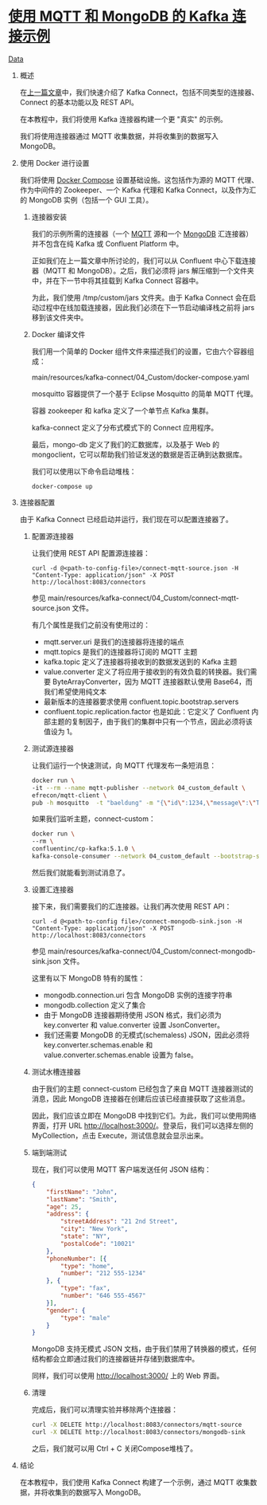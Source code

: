 # [使用 MQTT 和 MongoDB 的 Kafka 连接示例](https://www.baeldung.com/kafka-connect-mqtt-mongodb)

[Data](https://www.baeldung.com/category/data)

1. 概述

    在[上一篇文章](kafka-connectors-guide_zh.md)中，我们快速介绍了 Kafka Connect，包括不同类型的连接器、Connect 的基本功能以及 REST API。

    在本教程中，我们将使用 Kafka 连接器构建一个更 "真实" 的示例。

    我们将使用连接器通过 MQTT 收集数据，并将收集到的数据写入 MongoDB。

2. 使用 Docker 进行设置

    我们将使用 [Docker Compose](https://docs.docker.com/compose/) 设置基础设施。这包括作为源的 MQTT 代理、作为中间件的 Zookeeper、一个 Kafka 代理和 Kafka Connect，以及作为汇的 MongoDB 实例（包括一个 GUI 工具）。

    1. 连接器安装

        我们的示例所需的连接器（一个 [MQTT](https://www.confluent.io/connector/kafka-connect-mqtt/) 源和一个 [MongoDB](https://www.confluent.io/connector/kafka-connect-mongodb-sink/) 汇连接器）并不包含在纯 Kafka 或 Confluent Platform 中。

        正如我们在上一篇文章中所讨论的，我们可以从 Confluent 中心下载连接器（MQTT 和 MongoDB）。之后，我们必须将 jars 解压缩到一个文件夹中，并在下一节中将其挂载到 Kafka Connect 容器中。

        为此，我们使用 /tmp/custom/jars 文件夹。由于 Kafka Connect 会在启动过程中在线加载连接器，因此我们必须在下一节启动编译栈之前将 jars 移到该文件夹中。

    2. Docker 编译文件

        我们用一个简单的 Docker 组件文件来描述我们的设置，它由六个容器组成：

        main/resources/kafka-connect/04_Custom/docker-compose.yaml

        mosquitto 容器提供了一个基于 Eclipse Mosquitto 的简单 MQTT 代理。

        容器 zookeeper 和 kafka 定义了一个单节点 Kafka 集群。

        kafka-connect 定义了分布式模式下的 Connect 应用程序。

        最后，mongo-db 定义了我们的汇数据库，以及基于 Web 的 mongoclient，它可以帮助我们验证发送的数据是否正确到达数据库。

        我们可以使用以下命令启动堆栈：

        `docker-compose up`

3. 连接器配置

    由于 Kafka Connect 已经启动并运行，我们现在可以配置连接器了。

    1. 配置源连接器

        让我们使用 REST API 配置源连接器：

        `curl -d @<path-to-config-file>/connect-mqtt-source.json -H "Content-Type: application/json" -X POST http://localhost:8083/connectors`

        参见 main/resources/kafka-connect/04_Custom/connect-mqtt-source.json 文件。

        有几个属性是我们之前没有使用过的：

        - mqtt.server.uri 是我们的连接器将连接的端点
        - mqtt.topics 是我们的连接器将订阅的 MQTT 主题
        - kafka.topic 定义了连接器将接收到的数据发送到的 Kafka 主题
        - value.converter 定义了将应用于接收到的有效负载的转换器。我们需要 ByteArrayConverter，因为 MQTT 连接器默认使用 Base64，而我们希望使用纯文本
        - 最新版本的连接器要求使用 confluent.topic.bootstrap.servers
        - confluent.topic.replication.factor 也是如此：它定义了 Confluent 内部主题的复制因子，由于我们的集群中只有一个节点，因此必须将该值设为 1。

    2. 测试源连接器

        让我们运行一个快速测试，向 MQTT 代理发布一条短消息：

        ```bash
        docker run \
        -it --rm --name mqtt-publisher --network 04_custom_default \
        efrecon/mqtt-client \
        pub -h mosquitto  -t "baeldung" -m "{\"id\":1234,\"message\":\"This is a test\"}"
        ```

        如果我们监听主题，connect-custom：

        ```bash
        docker run \
        --rm \
        confluentinc/cp-kafka:5.1.0 \
        kafka-console-consumer --network 04_custom_default --bootstrap-server kafka:9092 --topic connect-custom --from-beginning
        ```

        然后我们就能看到测试消息了。

    3. 设置汇连接器

        接下来，我们需要我们的汇连接器。让我们再次使用 REST API：

        `curl -d @<path-to-config file>/connect-mongodb-sink.json -H "Content-Type: application/json" -X POST http://localhost:8083/connectors`

        参见 main/resources/kafka-connect/04_Custom/connect-mongodb-sink.json 文件。

        这里有以下 MongoDB 特有的属性：

        - mongodb.connection.uri 包含 MongoDB 实例的连接字符串
        - mongodb.collection 定义了集合
        - 由于 MongoDB 连接器期待使用 JSON 格式，我们必须为 key.converter 和 value.converter 设置 JsonConverter。
        - 我们还需要 MongoDB 的无模式(schemaless) JSON，因此必须将 key.converter.schemas.enable 和 value.converter.schemas.enable 设置为 false。

    4. 测试水槽连接器

        由于我们的主题 connect-custom 已经包含了来自 MQTT 连接器测试的消息，因此 MongoDB 连接器在创建后应该已经直接获取了这些消息。

        因此，我们应该立即在 MongoDB 中找到它们。为此，我们可以使用网络界面，打开 URL <http://localhost:3000/>。登录后，我们可以选择左侧的 MyCollection，点击 Execute，测试信息就会显示出来。

    5. 端到端测试

        现在，我们可以使用 MQTT 客户端发送任何 JSON 结构：

        ```json
        {
            "firstName": "John",
            "lastName": "Smith",
            "age": 25,
            "address": {
                "streetAddress": "21 2nd Street",
                "city": "New York",
                "state": "NY",
                "postalCode": "10021"
            },
            "phoneNumber": [{
                "type": "home",
                "number": "212 555-1234"
            }, {
                "type": "fax",
                "number": "646 555-4567"
            }],
            "gender": {
                "type": "male"
            }
        }
        ```

        MongoDB 支持无模式 JSON 文档，由于我们禁用了转换器的模式，任何结构都会立即通过我们的连接器链并存储到数据库中。

        同样，我们可以使用 <http://localhost:3000/> 上的 Web 界面。

    6. 清理

        完成后，我们可以清理实验并移除两个连接器：

        ```bash
        curl -X DELETE http://localhost:8083/connectors/mqtt-source
        curl -X DELETE http://localhost:8083/connectors/mongodb-sink
        ```

        之后，我们就可以用 Ctrl + C 关闭Compose堆栈了。

4. 结论

    在本教程中，我们使用 Kafka Connect 构建了一个示例，通过 MQTT 收集数据，并将收集到的数据写入 MongoDB。
